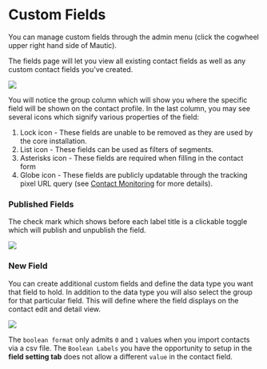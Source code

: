 # Custom Fields

You can manage custom fields through the admin menu (click the cogwheel upper right hand side of Mautic). 

The fields page will let you view all existing contact fields as well as any custom contact fields you've created.

![](/contacts/media/custom-fields.jpg)

You will notice the group column which will show you where the specific field will be shown on the contact profile. In the last column, you may see several icons which signify various properties of the field:

1. Lock icon - These fields are unable to be removed as they are used by the core installation. 
2. List icon - These fields can be used as filters of segments.
3. Asterisks icon - These fields are required when filling in the contact form
4. Globe icon - These fields are publicly updatable through the tracking pixel URL query (see [Contact Monitoring](contact_monitoring.html) for more details).

### Published Fields

The check mark which shows before each label title is a clickable toggle which will publish and unpublish the field.

![](/contacts/media/unpublish-fields.gif)

### New Field

You can create additional custom fields and define the data type you want that field to hold. In addition to the data type you will also select the group for that particular field. This will define where the field displays on the contact edit and detail view.

![](/contacts/media/new-custom-field.jpg)

The `boolean format` only admits `0` and `1` values when you import contacts via a csv file. The `Boolean Labels` you have the opportunity to setup in the **field setting tab** does not allow a different `value` in the contact field.
